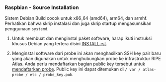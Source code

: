 ### Raspbian - Source Installation

Sistem Debian Build cocok untuk x86_64 (amd64), arm64, dan armhf. Perhatikan bahwa skrip instalasi dan juga skrip startup mengasumsikan penggunaan `systemd`.

1. Untuk membuat dan menginstal paket software, harap ikuti instruksi khusus Debian yang tertera disini
    [INSTALL.rst](https://github.com/RIPE-NCC/ripe-atlas-software-probe/blob/master/INSTALL.rst).

2. Menginstal software dari probe ini akan menghasilkan SSH key pair baru yang akan digunakan untuk menghubungkan probe ke infrastruktur RIPE Atlas. Anda perlu mendaftarkan bagian public key tersebut untuk [mendaftarkan probe](/apply/swprobe/).
Public key ini dapat ditemukan di `/ var / atlas-probe / etc / probe_key.pub`.
